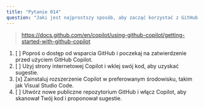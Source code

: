 ```yaml
---
title: "Pytanie 014"
question: "Jaki jest najprostszy sposób, aby zacząć korzystać z GitHub Copilot?"
---
```



> https://docs.github.com/en/copilot/using-github-copilot/getting-started-with-github-copilot
1. [ ] Poproś o dostęp od wsparcia GitHub i poczekaj na zatwierdzenie przed użyciem GitHub Copilot.
1. [ ] Użyj strony internetowej Copilot i wklej swój kod, aby uzyskać sugestie.
1. [x] Zainstaluj rozszerzenie Copilot w preferowanym środowisku, takim jak Visual Studio Code.
1. [ ] Utwórz nowe publiczne repozytorium GitHub i włącz Copilot, aby skanował Twój kod i proponował sugestie.
